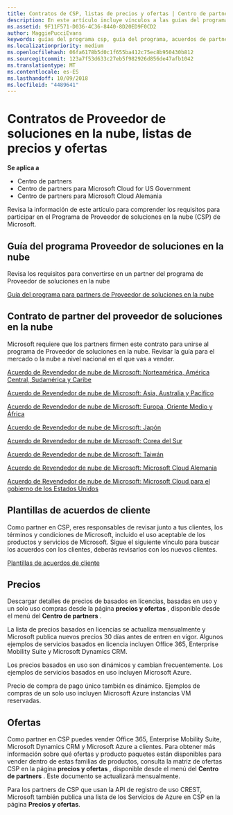 ```yaml
---
title: Contratos de CSP, listas de precios y ofertas | Centro de partners
description: En este artículo incluye vínculos a las guías del programa Proveedor de soluciones en la nube, acuerdos de partner, acuerdos de clientes, listas de precios y ofertas.
ms.assetid: 9F11F571-D036-4C36-8440-8D20ED9F0CD2
author: MaggiePucciEvans
keywords: guías del programa csp, guía del programa, acuerdos de partners, acuerdo de clientes, listas de precios, ofertas
ms.localizationpriority: medium
ms.openlocfilehash: 06fa6178b5d0c1f655ba412c75ec8b950430b812
ms.sourcegitcommit: 123a7f53d633c27eb5f982926d856de47afb1042
ms.translationtype: MT
ms.contentlocale: es-ES
ms.lasthandoff: 10/09/2018
ms.locfileid: "4489641"
---
```

# <a name="cloud-solution-provider-agreements-price-lists-and-offers"></a>Contratos de Proveedor de soluciones en la nube, listas de precios y ofertas

**Se aplica a**

-  Centro de partners
-  Centro de partners para Microsoft Cloud for US Government
-  Centro de partners para Microsoft Cloud Alemania


Revisa la información de este artículo para comprender los requisitos para participar en el Programa de Proveedor de soluciones en la nube (CSP) de Microsoft. 

## <a href="" id="programguide"></a>Guía del programa Proveedor de soluciones en la nube


Revisa los requisitos para convertirse en un partner del programa de Proveedor de soluciones en la nube

[Guía del programa para partners de Proveedor de soluciones en la nube](http://go.microsoft.com/fwlink/p/?LinkId=617100)

## <a href="" id="partneragreement"></a>Contrato de partner del proveedor de soluciones en la nube


Microsoft requiere que los partners firmen este contrato para unirse al programa de Proveedor de soluciones en la nube. Revisar la guía para el mercado o la nube a nivel nacional en el que vas a vender.

[Acuerdo de Revendedor de nube de Microsoft: Norteamérica, América Central, Sudamérica y Caribe](http://download.microsoft.com/download/2/C/8/2C8CAC17-FCE7-4F51-9556-4D77C7022DF5/MCRA2018_AOC_ENG_Sep2018_CR.pdf)

[Acuerdo de Revendedor de nube de Microsoft: Asia, Australia y Pacífico](http://download.microsoft.com/download/2/C/8/2C8CAC17-FCE7-4F51-9556-4D77C7022DF5/MCRA2018_APOC_ENG_Sep2018_CR.pdf)

[Acuerdo de Revendedor de nube de Microsoft: Europa, Oriente Medio y África](http://download.microsoft.com/download/2/C/8/2C8CAC17-FCE7-4F51-9556-4D77C7022DF5/MCRA2018_EOC_ENG_Sep2018_CR.pdf)

[Acuerdo de Revendedor de nube de Microsoft: Japón](http://download.microsoft.com/download/2/C/8/2C8CAC17-FCE7-4F51-9556-4D77C7022DF5/MCRA2018_JPN_ENG_Sep2018_CR.pdf)

[Acuerdo de Revendedor de nube de Microsoft: Corea del Sur](http://download.microsoft.com/download/2/C/8/2C8CAC17-FCE7-4F51-9556-4D77C7022DF5/MCRA2018_KOR_ENG_Sep2018_CR.pdf)

[Acuerdo de Revendedor de nube de Microsoft: Taiwán](http://download.microsoft.com/download/2/C/8/2C8CAC17-FCE7-4F51-9556-4D77C7022DF5/MCRA2018_TAI_ENG_Sep2018_CR.pdf)

[Acuerdo de Revendedor de nube de Microsoft: Microsoft Cloud Alemania](http://download.microsoft.com/download/2/C/8/2C8CAC17-FCE7-4F51-9556-4D77C7022DF5/MCRA2018_EOC_GER_ENG_Sep2018_GermanCloud_CR.pdf)

[Acuerdo de Revendedor de nube de Microsoft: Microsoft Cloud para el gobierno de los Estados Unidos](http://download.microsoft.com/download/2/C/8/2C8CAC17-FCE7-4F51-9556-4D77C7022DF5/MCRA2018_AOC_USGCC_ENG_Sep2018_CR.pdf)

## <a href="" id="customeragreementtemplate"></a>Plantillas de acuerdos de cliente


Como partner en CSP, eres responsables de revisar junto a tus clientes, los términos y condiciones de Microsoft, incluido el uso aceptable de los productos y servicios de Microsoft. Sigue el siguiente vínculo para buscar los acuerdos con los clientes, deberás revisarlos con los nuevos clientes. 

[Plantillas de acuerdos de cliente](agreements.md)

## <a name="pricing"></a>Precios


Descargar detalles de precios de basados en licencias, basadas en uso y un solo uso compras desde la página **precios y ofertas** , disponible desde el menú del **Centro de partners** . 

La lista de precios basados en licencias se actualiza mensualmente y Microsoft publica nuevos precios 30 días antes de entren en vigor. Algunos ejemplos de servicios basados en licencia incluyen Office 365, Enterprise Mobility Suite y Microsoft Dynamics CRM. 

Los precios basados en uso son dinámicos y cambian frecuentemente. Los ejemplos de servicios basados en uso incluyen Microsoft Azure.

Precio de compra de pago único también es dinámico. Ejemplos de compras de un solo uso incluyen Microsoft Azure instancias VM reservadas. 


## <a name="offers"></a>Ofertas


Como partner en CSP puedes vender Office 365, Enterprise Mobility Suite, Microsoft Dynamics CRM y Microsoft Azure a clientes. Para obtener más información sobre qué ofertas y producto paquetes están disponibles para vender dentro de estas familias de productos, consulta la matriz de ofertas CSP en la página **precios y ofertas** , disponible desde el menú del **Centro de partners** . Este documento se actualizará mensualmente.

Para los partners de CSP que usan la API de registro de uso CREST, Microsoft también publica una lista de los Servicios de Azure en CSP en la página **Precios y ofertas**.


